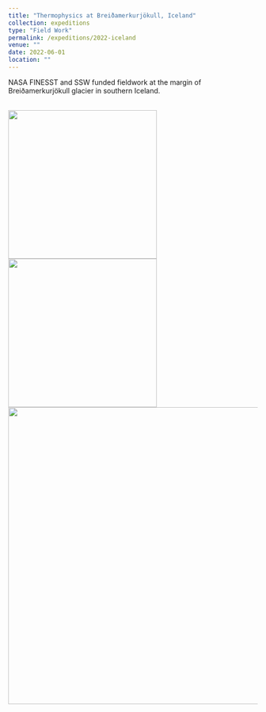 ```yaml
---
title: "Thermophysics at Breiðamerkurjökull, Iceland"
collection: expeditions
type: "Field Work"
permalink: /expeditions/2022-iceland
venue: ""
date: 2022-06-01
location: ""
---
```


NASA FINESST and SSW funded fieldwork at the margin of Breiðamerkurjökull glacier in southern Iceland.

<br/><img src='/images/DJI_0042.JPG' width='300'/>
<img src='/images/IMG_5307.JPG' width='300'/>
<img src='/images/DJI_0400.JPG' width='600'/>
